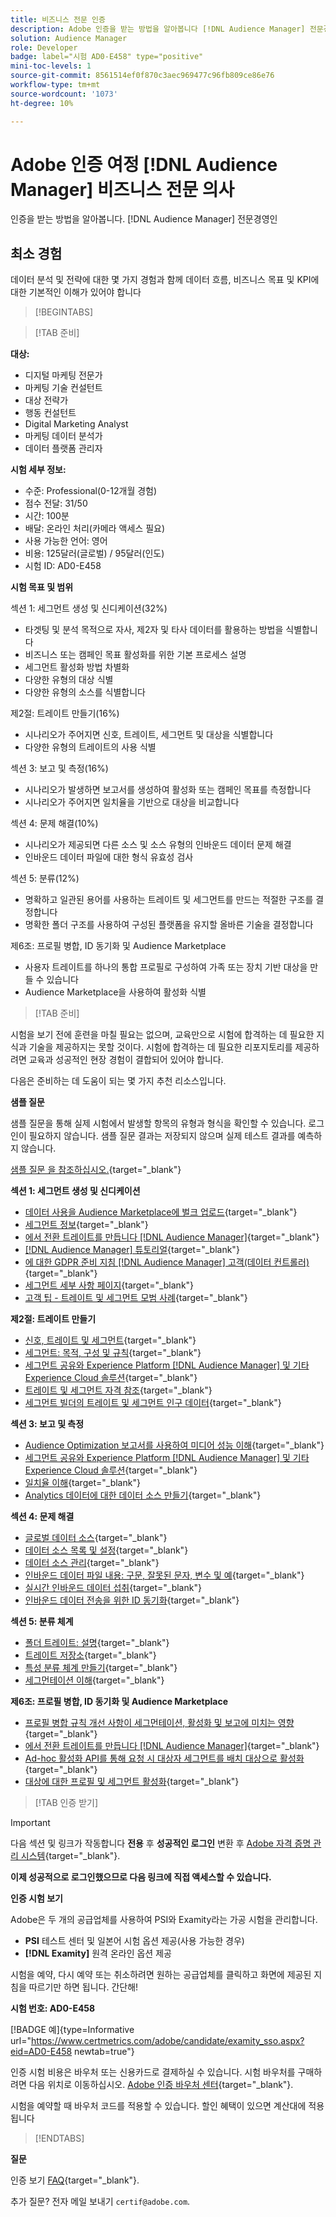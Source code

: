 ```yaml
---
title: 비즈니스 전문 인증
description: Adobe 인증을 받는 방법을 알아봅니다 [!DNL Audience Manager] 전문경영인
solution: Audience Manager
role: Developer
badge: label="시험 AD0-E458" type="positive"
mini-toc-levels: 1
source-git-commit: 8561514ef0f870c3aec969477c96fb809ce86e76
workflow-type: tm+mt
source-wordcount: '1073'
ht-degree: 10%

---
```


# Adobe 인증 여정 [!DNL Audience Manager] 비즈니스 전문 의사

인증을 받는 방법을 알아봅니다. [!DNL Audience Manager] 전문경영인

## 최소 경험

데이터 분석 및 전략에 대한 몇 가지 경험과 함께 데이터 흐름, 비즈니스 목표 및 KPI에 대한 기본적인 이해가 있어야 합니다

>[!BEGINTABS]

>[!TAB 준비]

**대상:**

* 디지털 마케팅 전문가
* 마케팅 기술 컨설턴트
* 대상 전략가
* 행동 컨설턴트
* Digital Marketing Analyst
* 마케팅 데이터 분석가
* 데이터 플랫폼 관리자

**시험 세부 정보:**

* 수준: Professional(0-12개월 경험)
* 점수 전달: 31/50
* 시간: 100분
* 배달: 온라인 처리(카메라 액세스 필요)
* 사용 가능한 언어: 영어
* 비용: 125달러(글로벌) / 95달러(인도)
* 시험 ID: AD0-E458

**시험 목표 및 범위**

섹션 1: 세그먼트 생성 및 신디케이션(32%)

* 타겟팅 및 분석 목적으로 자사, 제2자 및 타사 데이터를 활용하는 방법을 식별합니다
* 비즈니스 또는 캠페인 목표 활성화를 위한 기본 프로세스 설명
* 세그먼트 활성화 방법 차별화
* 다양한 유형의 대상 식별
* 다양한 유형의 소스를 식별합니다

제2절: 트레이트 만들기(16%)

* 시나리오가 주어지면 신호, 트레이트, 세그먼트 및 대상을 식별합니다
* 다양한 유형의 트레이트의 사용 식별

섹션 3: 보고 및 측정(16%)

* 시나리오가 발생하면 보고서를 생성하여 활성화 또는 캠페인 목표를 측정합니다
* 시나리오가 주어지면 일치율을 기반으로 대상을 비교합니다

섹션 4: 문제 해결(10%)

* 시나리오가 제공되면 다른 소스 및 소스 유형의 인바운드 데이터 문제 해결
* 인바운드 데이터 파일에 대한 형식 유효성 검사

섹션 5: 분류(12%)

* 명확하고 일관된 용어를 사용하는 트레이트 및 세그먼트를 만드는 적절한 구조를 결정합니다
* 명확한 폴더 구조를 사용하여 구성된 플랫폼을 유지할 올바른 기술을 결정합니다

제6조: 프로필 병합, ID 동기화 및 Audience Marketplace

* 사용자 트레이트를 하나의 통합 프로필로 구성하여 가족 또는 장치 기반 대상을 만들 수 있습니다
* Audience Marketplace을 사용하여 활성화 식별

>[!TAB 준비]

시험을 보기 전에 훈련을 마칠 필요는 없으며, 교육만으로 시험에 합격하는 데 필요한 지식과 기술을 제공하지는 못할 것이다. 시험에 합격하는 데 필요한 리포지토리를 제공하려면 교육과 성공적인 현장 경험이 결합되어 있어야 합니다.

다음은 준비하는 데 도움이 되는 몇 가지 추천 리소스입니다.

**샘플 질문**

샘플 질문을 통해 실제 시험에서 발생할 항목의 유형과 형식을 확인할 수 있습니다. 로그인이 필요하지 않습니다. 샘플 질문 결과는 저장되지 않으며 실제 테스트 결과를 예측하지 않습니다.

[샘플 질문 을 참조하십시오.](https://scorpion.caveon.com/launchpad/ad0-e458-adobe-audience-manager-business-practitioner-professional-copy-dvaivw){target="_blank"}

**섹션 1: 세그먼트 생성 및 신디케이션**

* [데이터 사용을 Audience Marketplace에 벌크 업로드](https://experienceleague.adobe.com/docs/audience-manager-learn/tutorials/audience-marketplace/buying-data/bulk-uploading-data-usage-into-the-audience-marketplace.html?lang=en){target="_blank"}
* [세그먼트 정보](https://experienceleague.adobe.com/docs/analytics/components/segmentation/seg-overview.html?lang=en){target="_blank"}
* [에서 전환 트레이트를 만듭니다 [!DNL Audience Manager]](https://experienceleague.adobe.com/docs/audience-manager-learn/tutorials/build-and-manage-audiences/traits-and-segments/creating-conversion-traits.html?lang=en){target="_blank"}
* [[!DNL Audience Manager] 튜토리얼](https://experienceleague.adobe.com/docs/audience-manager-learn/tutorials/overview.html?lang=tr){target="_blank"}
* [에 대한 GDPR 준비 지침 [!DNL Audience Manager] 고객(데이터 컨트롤러)](https://experienceleague.adobe.com/docs/audience-manager/user-guide/overview/data-privacy/data-privacy-reference/aam-gdpr-readiness.html?lang=en){target="_blank"}
* [세그먼트 세부 사항 페이지](https://experienceleague.adobe.com/docs/audience-manager/user-guide/features/segments/segment-summary-view.html?lang=en){target="_blank"}
* [고객 팁 - 트레이트 및 세그먼트 모범 사례](https://experienceleague.adobe.com/docs/audience-manager-learn/tutorials/build-and-manage-audiences/traits-and-segments/customer-tips-traits-and-segments-best-practices.html%3Flang%3Dja){target="_blank"}

**제2절: 트레이트 만들기**

* [신호, 트레이트 및 세그먼트](https://experienceleague.adobe.com/docs/audience-manager/user-guide/reference/signal-trait-segment.html?lang=en){target="_blank"}
* [세그먼트: 목적, 구성 및 규칙](https://experienceleague.adobe.com/docs/audience-manager/user-guide/features/segments/segments-purpose.html?lang=en){target="_blank"}
* [세그먼트 공유와 Experience Platform [!DNL Audience Manager] 및 기타 Experience Cloud 솔루션](https://experienceleague.adobe.com/docs/audience-manager/user-guide/implementation-integration-guides/integration-experience-platform/aam-aep-audience-sharing.){target="_blank"}
* [트레이트 및 세그먼트 자격 참조](https://experienceleague.adobe.com/docs/audience-manager/user-guide/features/traits/trait-and-segment-qualification-reference.html?lang=en){target="_blank"}
* [세그먼트 빌더의 트레이트 및 세그먼트 인구 데이터](https://experienceleague.adobe.com/docs/audience-manager/user-guide/features/segments/segment-builder-data.html?lang=en){target="_blank"}

**섹션 3: 보고 및 측정**

* [Audience Optimization 보고서를 사용하여 미디어 성능 이해](https://experienceleague.adobe.com/docs/audience-manager-learn/tutorials/reports/using-audience-optimization-reports-to-understand-media-performance.html?lang=en){target="_blank"}
* [세그먼트 공유와 Experience Platform [!DNL Audience Manager] 및 기타 Experience Cloud 솔루션](https://experienceleague.adobe.com/docs/audience-manager/user-guide/implementation-integration-guides/integration-experience-platform/aam-aep-audience-sharing.html?lang=en){target="_blank"}
* [일치율 이해](https://experienceleague.adobe.com/docs/audience-manager-learn/tutorials/data-activation/destinations-basics/understanding-match-rates.html?lang=en){target="_blank"}
* [Analytics 데이터에 대한 데이터 소스 만들기](https://experienceleague.adobe.com/docs/audience-manager-learn/tutorials/setup-and-admin/data-sources/create-a-data-source-for-analytics-data.html?lang=ru){target="_blank"}

**섹션 4: 문제 해결**

* [글로벌 데이터 소스](https://experienceleague.adobe.com/docs/audience-manager/user-guide/features/data-sources/global-data-sources.html?lang=en#:~:text=Global%20data%20sources%20are%20accessible,by%20manufacturers%20for%20advertising%20purposes.){target="_blank"}
* [데이터 소스 목록 및 설정](https://experienceleague.adobe.com/docs/audience-manager/user-guide/features/data-sources/datasources-list-and-settings.html?lang=en){target="_blank"}
* [데이터 소스 관리](https://experienceleague.adobe.com/docs/audience-manager/user-guide/features/data-sources/manage-datasources.html?lang=en){target="_blank"}
* [인바운드 데이터 파일 내용: 구문, 잘못된 문자, 변수 및 예](https://experienceleague.adobe.com/docs/audience-manager/user-guide/implementation-integration-guides/sending-audience-data/batch-data-transfer-process/inbound-file-contents.html?lang=en){target="_blank"}
* [실시간 인바운드 데이터 섭취](https://experienceleague.adobe.com/docs/audience-manager/user-guide/implementation-integration-guides/sending-audience-data/real-time-inbound-data-integration/real-time-data-transfer.html?lang=en){target="_blank"}
* [인바운드 데이터 전송을 위한 ID 동기화](https://experienceleague.adobe.com/docs/audience-manager/user-guide/implementation-integration-guides/sending-audience-data/batch-data-transfer-process/id-sync-http.html?lang=ko-KR){target="_blank"}

**섹션 5: 분류 체계**

* [폴더 트레이트: 설명](https://experienceleague.adobe.com/docs/audience-manager/user-guide/features/traits/about-folder-traits.html?lang=en){target="_blank"}
* [트레이트 저장소](https://experienceleague.adobe.com/docs/audience-manager/user-guide/features/traits/trait-storage.html?lang=en){target="_blank"}
* [특성 분류 체계 만들기](https://experienceleague.adobe.com/docs/audience-manager-learn/tutorials/build-and-manage-audiences/traits-and-segments/creating-a-trait-taxonomy.html?lang=en){target="_blank"}
* [세그먼테이션 이해](https://experienceleague.adobe.com/docs/experience-manager-cloud-service/content/sites/authoring/personalization/segmentation.html?lang=en){target="_blank"}

**제6조: 프로필 병합, ID 동기화 및 Audience Marketplace**

* [프로필 병합 규칙 개선 사항이 세그먼테이션, 활성화 및 보고에 미치는 영향](https://experienceleague.adobe.com/docs/audience-manager-learn/tutorials/build-and-manage-audiences/profile-merge/how-profile-merge-rule-enhancements-impact-segmentation-activation-and-reporting.html?lang=en){target="_blank"}
* [에서 전환 트레이트를 만듭니다 [!DNL Audience Manager]](https://experienceleague.adobe.com/docs/audience-manager-learn/tutorials/build-and-manage-audiences/traits-and-segments/creating-conversion-traits.html?lang=en){target="_blank"}
* [Ad-hoc 활성화 API를 통해 요청 시 대상자 세그먼트를 배치 대상으로 활성화](https://experienceleague.adobe.com/docs/experience-platform/destinations/api/ad-hoc-activation-api.html?lang=en){target="_blank"}
* [대상에 대한 프로필 및 세그먼트 활성화](https://experienceleague.adobe.com/docs/platform-learn/tutorials/destinations/activate-profiles-and-segments-to-a-destination.html?lang=en){target="_blank"}

>[!TAB 인증 받기]

>[!IMPORTANT]
>
>다음 섹션 및 링크가 작동합니다 **전용** 후 **성공적인 로그인** 변환 후 [Adobe 자격 증명 관리 시스템](http://www.certmetrics.com/adobe){target="_blank"}.


**이제 성공적으로 로그인했으므로 다음 링크에 직접 액세스할 수 있습니다.**

**인증 시험 보기**

Adobe은 두 개의 공급업체를 사용하여 PSI와 Examity라는 가공 시험을 관리합니다.

* **PSI** 테스트 센터 및 일본어 시험 옵션 제공(사용 가능한 경우)
* **[!DNL Examity]** 원격 온라인 옵션 제공

시험을 예약, 다시 예약 또는 취소하려면 원하는 공급업체를 클릭하고 화면에 제공된 지침을 따르기만 하면 됩니다. 간단해!

**시험 번호: AD0-E458**

[!BADGE 예]{type=Informative url="https://www.certmetrics.com/adobe/candidate/examity_sso.aspx?eid=AD0-E458 newtab=true"}

인증 시험 비용은 바우처 또는 신용카드로 결제하실 수 있습니다. 시험 바우처를 구매하려면 다음 위치로 이동하십시오. [Adobe 인증 바우처 센터](https://market.xvoucher.com/adobe/global){target="_blank"}.

시험을 예약할 때 바우처 코드를 적용할 수 있습니다. 할인 혜택이 있으면 계산대에 적용됩니다

>[!ENDTABS]

**질문**

인증 보기 [FAQ](https://experienceleague.adobe.com/docs/certification/certification/faq.html?lang=en){target="_blank"}.

추가 질문? 전자 메일 보내기 `certif@adobe.com`.
